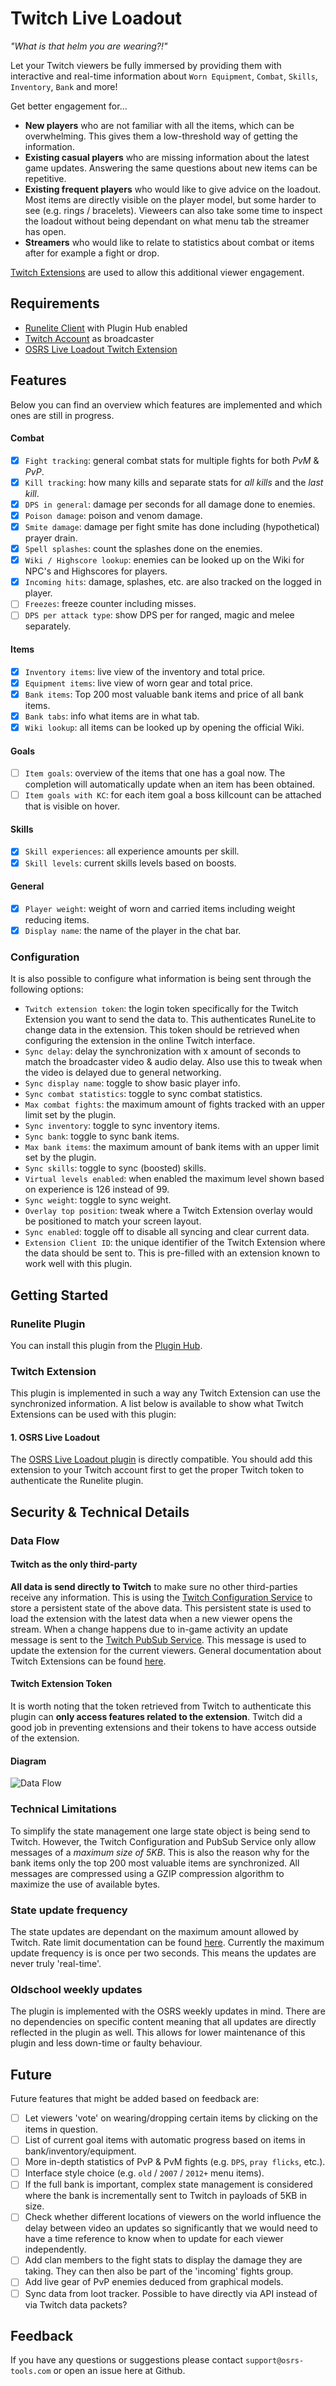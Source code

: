 # Twitch Live Loadout

*"What is that helm you are wearing?!"*

Let your Twitch viewers be fully immersed by providing them with interactive and real-time information about `Worn Equipment`, `Combat`, `Skills`, `Inventory`, `Bank` and more!

Get better engagement for...
- **New players** who are not familiar with all the items, which can be overwhelming. This gives them a low-threshold way of getting the information.
- **Existing casual players** who are missing information about the latest game updates. Answering the same questions about new items can be repetitive.
- **Existing frequent players** who would like to give advice on the loadout. Most items are directly visible on the player model, but some harder to see (e.g. rings / bracelets). Vieweers can also take some time to inspect the loadout without being dependant on what menu tab the streamer has open.
- **Streamers** who would like to relate to statistics about combat or items after for example a fight or drop.

[Twitch Extensions](https://www.twitch.tv/p/extensions/) are used to allow this additional viewer engagement.

## Requirements
- [Runelite Client](https://runelite.net/) with Plugin Hub enabled
- [Twitch Account](https://www.twitch.tv/) as broadcaster
- [OSRS Live Loadout Twitch Extension]()

## Features
Below you can find an overview which features are implemented and which ones are still in progress.

#### Combat
- [x] `Fight tracking`: general combat stats for multiple fights for both *PvM* & *PvP*.
- [x] `Kill tracking`: how many kills and separate stats for *all kills* and the *last kill*.
- [x] `DPS in general`: damage per seconds for all damage done to enemies.
- [x] `Poison damage`: poison and venom damage.
- [x] `Smite damage`: damage per fight smite has done including (hypothetical) prayer drain.
- [x] `Spell splashes`: count the splashes done on the enemies.
- [x] `Wiki / Highscore lookup`: enemies can be looked up on the Wiki for NPC's and Highscores for players.
- [x] `Incoming hits`: damage, splashes, etc. are also tracked on the logged in player.
- [ ] `Freezes`: freeze counter including misses. 
- [ ] `DPS per attack type`: show DPS per for ranged, magic and melee separately.

#### Items
- [x] `Inventory items`: live view of the inventory and total price.
- [x] `Equipment items`: live view of worn gear and total price.
- [x] `Bank items`: Top 200 most valuable bank items and price of all bank items.
- [x] `Bank tabs`: info what items are in what tab.
- [x] `Wiki lookup`: all items can be looked up by opening the official Wiki.

#### Goals
- [ ] `Item goals`: overview of the items that one has a goal now. The completion will automatically update when an item has been obtained.
- [ ] `Item goals with KC`: for each item goal a boss killcount can be attached that is visible on hover.  

#### Skills
- [x] `Skill experiences`: all experience amounts per skill.
- [x] `Skill levels`: current skills levels based on boosts.

#### General
- [x] `Player weight`: weight of worn and carried items including weight reducing items.
- [x] `Display name`: the name of the player in the chat bar.

### Configuration
It is also possible to configure what information is being sent through the following options:
- `Twitch extension token`: the login token specifically for the Twitch Extension you want to send the data to. This authenticates RuneLite to change data in the extension. This token should be retrieved when configuring the extension in the online Twitch interface.
- `Sync delay`: delay the synchronization with x amount of seconds to match the broadcaster video & audio delay. Also use this to tweak when the video is delayed due to general networking.
- `Sync display name`: toggle to show basic player info.
- `Sync combat statistics`: toggle to sync combat statistics.
- `Max combat fights`: the maximum amount of fights tracked with an upper limit set by the plugin.
- `Sync inventory`: toggle to sync inventory items.
- `Sync bank`: toggle to sync bank items.
- `Max bank items`: the maximum amount of bank items with an upper limit set by the plugin.
- `Sync skills`: toggle to sync (boosted) skills.
- `Virtual levels enabled`: when enabled the maximum level shown based on experience is 126 instead of 99. 
- `Sync weight`: toggle to sync weight.
- `Overlay top position`: tweak where a Twitch Extension overlay would be positioned to match your screen layout.
- `Sync enabled`: toggle off to disable all syncing and clear current data.
- `Extension Client ID`: the unique identifier of the Twitch Extension where the data should be sent to. This is pre-filled with an extension known to work well with this plugin.

## Getting Started

### Runelite Plugin
You can install this plugin from the [Plugin Hub](https://runelite.net/plugin-hub/).

### Twitch Extension
This plugin is implemented in such a way any Twitch Extension can use the synchronized information. A list below is available to show what Twitch Extensions can be used with this plugin:

#### 1. OSRS Live Loadout
The [OSRS Live Loadout plugin]() is directly compatible. You should add this extension to your Twitch account first to get the proper Twitch token to authenticate the Runelite plugin.

## Security & Technical Details

### Data Flow

#### Twitch as the only third-party
**All data is send directly to Twitch** to make sure no other third-parties receive any information. This is using the [Twitch Configuration Service](https://dev.twitch.tv/docs/tutorials/extension-101-tutorial-series/config-service) to store a persistent state of the above data. This persistent state is used to load the extension with the latest data when a new viewer opens the stream. When a change happens due to in-game activity an update message is sent to the [Twitch PubSub Service](https://dev.twitch.tv/docs/extensions/reference/#send-extension-pubsub-message). This message is used to update the extension for the current viewers. General documentation about Twitch Extensions can be found [here](https://dev.twitch.tv/docs/extensions/reference/
).

#### Twitch Extension Token
It is worth noting that the token retrieved from Twitch to authenticate this plugin can **only access features related to the extension**. Twitch did a good job in preventing extensions and their tokens to have access outside of the extension.

#### Diagram
![Data Flow](https://mermaid.ink/svg/eyJjb2RlIjoic3RhdGVEaWFncmFtXG4gICAgUnVuZUxpdGUgLS0-IFR3aXRjaEFwaVxuICAgIFR3aXRjaEFwaSAtLT4gQ29uZmlndXJhdGlvblNlcnZpY2VcbiAgICBUd2l0Y2hBcGkgLS0-IFB1YlN1YlNlcnZpY2VcbiAgICBDb25maWd1cmF0aW9uU2VydmljZSAtLT4gVHdpdGNoVmlld2VyXG4gICAgUHViU3ViU2VydmljZSAtLT4gVHdpdGNoVmlld2VyIiwibWVybWFpZCI6eyJ0aGVtZSI6Im5ldXRyYWwifSwidXBkYXRlRWRpdG9yIjpmYWxzZX0)

### Technical Limitations
To simplify the state management one large state object is being send to Twitch. However, the Twitch Configuration and PubSub Service only allow messages of a *maximum size of 5KB*. This is also the reason why for the bank items only the top 200 most valuable items are synchronized. All messages are compressed using a GZIP compression algorithm to maximize the use of available bytes.

### State update frequency
The state updates are dependant on the maximum amount allowed by Twitch. Rate limit documentation can be found [here](https://dev.twitch.tv/docs/api/guide/#rate-limits). Currently the maximum update frequency is is once per two seconds. This means the updates are never truly 'real-time'.

### Oldschool weekly updates
The plugin is implemented with the OSRS weekly updates in mind. There are no dependencies on specific content meaning that all updates are directly reflected in the plugin as well. This allows for lower maintenance of this plugin and less down-time or faulty behaviour.

## Future
Future features that might be added based on feedback are:
- [ ] Let viewers 'vote' on wearing/dropping certain items by clicking on the items in question.
- [ ] List of current goal items with automatic progress based on items in bank/inventory/equipment.
- [ ] More in-depth statistics of PvP & PvM fights (e.g. `DPS`, `pray flicks`, etc.).
- [ ] Interface style choice (e.g. `old` / `2007` / `2012+` menu items).
- [ ] If the full bank is important, complex state management is considered where the bank is incrementally sent to Twitch in payloads of 5KB in size.
- [ ] Check whether different locations of viewers on the world influence the delay between video an updates so significantly that we would need to have a time reference to know when to update for each viewer independently.
- [ ] Add clan members to the fight stats to display the damage they are taking. They can then also be part of the 'incoming' fights group.
- [ ] Add live gear of PvP enemies deduced from graphical models.
- [ ] Sync data from loot tracker. Possible to have directly via API instead of via Twitch data packets?

## Feedback
If you have any questions or suggestions please contact `support@osrs-tools.com` or open an issue here at Github.